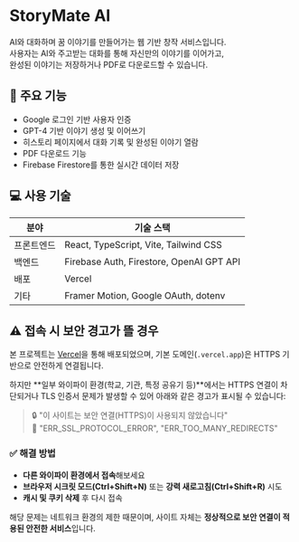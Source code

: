 # StoryMate AI

AI와 대화하며 꿈 이야기를 만들어가는 웹 기반 창작 서비스입니다.  
사용자는 AI와 주고받는 대화를 통해 자신만의 이야기를 이어가고,  
완성된 이야기는 저장하거나 PDF로 다운로드할 수 있습니다.

## 🚀 주요 기능

- Google 로그인 기반 사용자 인증  
- GPT-4 기반 이야기 생성 및 이어쓰기  
- 히스토리 페이지에서 대화 기록 및 완성된 이야기 열람  
- PDF 다운로드 기능  
- Firebase Firestore를 통한 실시간 데이터 저장

## 💻 사용 기술

| 분야         | 기술 스택                        |
|--------------|---------------------------------|
| 프론트엔드   | React, TypeScript, Vite, Tailwind CSS |
| 백엔드       | Firebase Auth, Firestore, OpenAI GPT API |
| 배포         | Vercel                          |
| 기타         | Framer Motion, Google OAuth, dotenv |

## ⚠️ 접속 시 보안 경고가 뜰 경우

본 프로젝트는 [Vercel](https://vercel.com)을 통해 배포되었으며, 기본 도메인(`.vercel.app`)은 HTTPS 기반으로 안전하게 연결됩니다.

하지만 **일부 와이파이 환경(학교, 기관, 특정 공유기 등)**에서는 HTTPS 연결이 차단되거나 TLS 인증서 문제가 발생할 수 있어 아래와 같은 경고가 표시될 수 있습니다:

> 🔒 "이 사이트는 보안 연결(HTTPS)이 사용되지 않았습니다"  
> 🚫 "ERR_SSL_PROTOCOL_ERROR", "ERR_TOO_MANY_REDIRECTS"

### ✅ 해결 방법

- **다른 와이파이 환경에서 접속**해보세요
- **브라우저 시크릿 모드(Ctrl+Shift+N)** 또는 **강력 새로고침(Ctrl+Shift+R)** 시도
- **캐시 및 쿠키 삭제** 후 다시 접속

해당 문제는 네트워크 환경의 제한 때문이며, 사이트 자체는 **정상적으로 보안 연결이 적용된 안전한 서비스**입니다.
